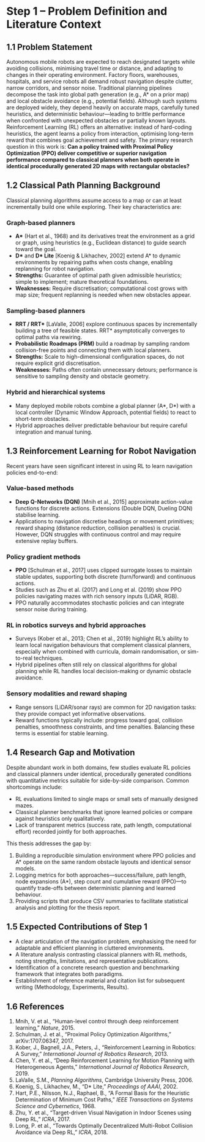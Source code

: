 # Step 1 – Problem Definition and Literature Context

## 1.1 Problem Statement
Autonomous mobile robots are expected to reach designated targets while avoiding collisions, minimising travel time or distance, and adapting to changes in their operating environment. Factory floors, warehouses, hospitals, and service robots all demand robust navigation despite clutter, narrow corridors, and sensor noise. Traditional planning pipelines decompose the task into global path generation (e.g., A* on a prior map) and local obstacle avoidance (e.g., potential fields). Although such systems are deployed widely, they depend heavily on accurate maps, carefully tuned heuristics, and deterministic behaviour—leading to brittle performance when confronted with unexpected obstacles or partially known layouts. Reinforcement Learning (RL) offers an alternative: instead of hard-coding heuristics, the agent learns a policy from interaction, optimising long-term reward that combines goal achievement and safety. The primary research question in this work is: **Can a policy trained with Proximal Policy Optimization (PPO) deliver competitive or superior navigation performance compared to classical planners when both operate in identical procedurally generated 2D maps with rectangular obstacles?**

## 1.2 Classical Path Planning Background
Classical planning algorithms assume access to a map or can at least incrementally build one while exploring. Their key characteristics are:

### Graph-based planners
- **A\*** (Hart et al., 1968) and its derivatives treat the environment as a grid or graph, using heuristics (e.g., Euclidean distance) to guide search toward the goal.  
- **D\*** and **D\* Lite** [Koenig & Likhachev, 2002] extend A\* to dynamic environments by repairing paths when costs change, enabling replanning for robot navigation.  
- **Strengths:** Guarantee of optimal path given admissible heuristics; simple to implement; mature theoretical foundations.  
- **Weaknesses:** Require discretisation; computational cost grows with map size; frequent replanning is needed when new obstacles appear.

### Sampling-based planners
- **RRT / RRT\*** [LaValle, 2006] explore continuous spaces by incrementally building a tree of feasible states. RRT\* asymptotically converges to optimal paths via rewiring.  
- **Probabilistic Roadmaps (PRM)** build a roadmap by sampling random collision-free points and connecting them with local planners.  
- **Strengths:** Scale to high-dimensional configuration spaces, do not require explicit grid discretisation.  
- **Weaknesses:** Paths often contain unnecessary detours; performance is sensitive to sampling density and obstacle geometry.

### Hybrid and hierarchical systems
- Many deployed mobile robots combine a global planner (A\*, D\*) with a local controller (Dynamic Window Approach, potential fields) to react to short-term obstacles.  
- Hybrid approaches deliver predictable behaviour but require careful integration and manual tuning.

## 1.3 Reinforcement Learning for Robot Navigation
Recent years have seen significant interest in using RL to learn navigation policies end-to-end:

### Value-based methods
- **Deep Q-Networks (DQN)** [Mnih et al., 2015] approximate action-value functions for discrete actions. Extensions (Double DQN, Dueling DQN) stabilise learning.  
- Applications to navigation discretise headings or movement primitives; reward shaping (distance reduction, collision penalties) is crucial. However, DQN struggles with continuous control and may require extensive replay buffers.

### Policy gradient methods
- **PPO** [Schulman et al., 2017] uses clipped surrogate losses to maintain stable updates, supporting both discrete (turn/forward) and continuous actions.  
- Studies such as Zhu et al. (2017) and Long et al. (2019) show PPO policies navigating mazes with rich sensory inputs (LiDAR, RGB).  
- PPO naturally accommodates stochastic policies and can integrate sensor noise during training.

### RL in robotics surveys and hybrid approaches
- Surveys (Kober et al., 2013; Chen et al., 2019) highlight RL’s ability to learn local navigation behaviours that complement classical planners, especially when combined with curricula, domain randomisation, or sim-to-real techniques.
- Hybrid pipelines often still rely on classical algorithms for global planning while RL handles local decision-making or dynamic obstacle avoidance.

### Sensory modalities and reward shaping
- Range sensors (LiDAR/sonar rays) are common for 2D navigation tasks: they provide compact yet informative observations.  
- Reward functions typically include: progress toward goal, collision penalties, smoothness constraints, and time penalties. Balancing these terms is essential for stable learning.

## 1.4 Research Gap and Motivation
Despite abundant work in both domains, few studies evaluate RL policies and classical planners under identical, procedurally generated conditions with quantitative metrics suitable for side-by-side comparison. Common shortcomings include:
- RL evaluations limited to single maps or small sets of manually designed mazes.
- Classical planner benchmarks that ignore learned policies or compare against heuristics only qualitatively.
- Lack of transparent metrics (success rate, path length, computational effort) recorded jointly for both approaches.

This thesis addresses the gap by:
1. Building a reproducible simulation environment where PPO policies and A\* operate on the same random obstacle layouts and identical sensor models.
2. Logging metrics for both approaches—success/failure, path length, node expansions (A\*), step count and cumulative reward (PPO)—to quantify trade-offs between deterministic planning and learned behaviour.
3. Providing scripts that produce CSV summaries to facilitate statistical analysis and plotting for the thesis report.

## 1.5 Expected Contributions of Step 1
- A clear articulation of the navigation problem, emphasising the need for adaptable and efficient planning in cluttered environments.  
- A literature analysis contrasting classical planners with RL methods, noting strengths, limitations, and representative publications.  
- Identification of a concrete research question and benchmarking framework that integrates both paradigms.  
- Establishment of reference material and citation list for subsequent writing (Methodology, Experiments, Results).

## 1.6 References
1. Mnih, V. et al., “Human-level control through deep reinforcement learning,” *Nature*, 2015.  
2. Schulman, J. et al., “Proximal Policy Optimization Algorithms,” arXiv:1707.06347, 2017.  
3. Kober, J., Bagnell, J.A., Peters, J., “Reinforcement Learning in Robotics: A Survey,” *International Journal of Robotics Research*, 2013.  
4. Chen, Y. et al., “Deep Reinforcement Learning for Motion Planning with Heterogeneous Agents,” *International Journal of Robotics Research*, 2019.  
5. LaValle, S.M., *Planning Algorithms*, Cambridge University Press, 2006.  
6. Koenig, S., Likhachev, M., “D* Lite,” *Proceedings of AAAI*, 2002.  
7. Hart, P.E., Nilsson, N.J., Raphael, B., “A Formal Basis for the Heuristic Determination of Minimum Cost Paths,” *IEEE Transactions on Systems Science and Cybernetics*, 1968.  
8. Zhu, Y. et al., “Target-driven Visual Navigation in Indoor Scenes using Deep RL,” *ICRA*, 2017.  
9. Long, P. et al., “Towards Optimally Decentralized Multi-Robot Collision Avoidance via Deep RL,” *ICRA*, 2018.  
